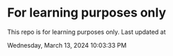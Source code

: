 # For learning purposes only
This repo is for learning purposes only.
Last updated at

Wednesday, March 13, 2024 10:03:33 PM

